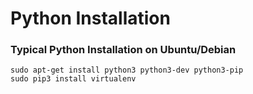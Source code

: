 # Python Installation

### Typical Python Installation on Ubuntu/Debian

    sudo apt-get install python3 python3-dev python3-pip
    sudo pip3 install virtualenv